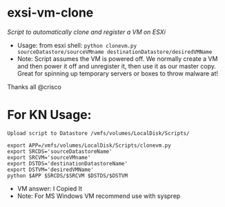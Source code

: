 # exsi-vm-clone
*Script to automatically clone and register a VM on ESXi*
- Usage: from esxi shell: `python clonevm.py sourceDatastore/sourceVMname destinationDatastore/desiredVMName`
- Note: Script assumes the VM is powered off. We normally create a VM and then power it off and unregister it, then use it as our master copy. Great for spinning up temporary servers or boxes to throw malware at!

Thanks all
@crisco


# For KN Usage:
```
Upload script to Datastore /vmfs/volumes/LocalDisk/Scripts/

export APP=/vmfs/volumes/LocalDisk/Scripts/clonevm.py
export SRCDS='sourceDatastoreName'
export SRCVM='sourceVMname'
export DSTDS='destinationDatastoreName'
export DSTVM='desiredVMName'
python $APP $SRCDS/$SRCVM $DSTDS/$DSTVM
```

- VM answer: I Copied It
- Note: For MS Windows VM recommend use with sysprep
